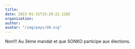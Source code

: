 ```yaml
---
title: 
date: 2023-01-31T15:29:22.120Z
organisation: 
author: 
avatar: "/img/pays/SN.svg"
---
```


Non!!! Au 3ème mandat et que SONKO participe aux élections.